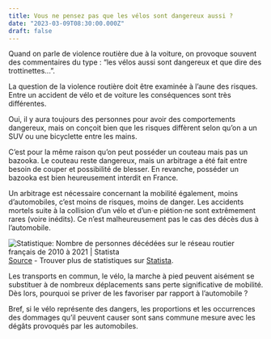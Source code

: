 ```yaml
---
title: Vous ne pensez pas que les vélos sont dangereux aussi ?
date: "2023-03-09T08:30:00.000Z"
draft: false
---
```


Quand on parle de violence routière due à la voiture, on provoque souvent des commentaires du type : “les vélos aussi sont dangereux et que dire des trottinettes...”.

La question de la violence routière doit être examinée à l’aune des risques. Entre un accident de vélo et de voiture les conséquences sont très différentes.

Oui, il y aura toujours des personnes pour avoir des comportements dangereux, mais on conçoit bien que les risques diffèrent selon qu’on a un SUV ou une bicyclette entre les mains.

C’est pour la même raison qu’on peut posséder un couteau mais pas un bazooka. Le couteau reste dangereux, mais un arbitrage a été fait entre besoin de couper et possibilité de blesser. En revanche, posséder un bazooka est bien heureusement interdit en France.

Un arbitrage est nécessaire concernant la mobilité également, moins d’automobiles, c’est moins de risques, moins de danger. Les accidents mortels suite à la collision d’un vélo et d’un⋅e piétion⋅ne sont extrêmement rares (voire inédits). Ce n’est malheureusement pas le cas des décès dus à l’automobile.

![Statistique: Nombre de personnes décédées sur le réseau routier français de 2010 à 2021 | Statista](https://fr.statista.com/graphique/1/513052/accidents-circulation-nombre-de-tues-france.jpg)
[Source](https://fr.statista.com/statistiques/513052/accidents-circulation-nombre-de-tues-france/) - Trouver plus de statistiques sur [Statista](https://fr.statista.com).

Les transports en commun, le vélo, la marche à pied peuvent aisément se substituer à de nombreux déplacements sans perte significative de mobilité. Dès lors, pourquoi se priver de les favoriser par rapport à l’automobile ?

Bref, si le vélo représente des dangers, les proportions et les occurrences des dommages qu’il peuvent causer sont sans commune mesure avec les dégâts provoqués par les automobiles.
